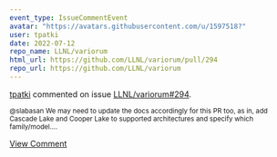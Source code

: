```yaml
---
event_type: IssueCommentEvent
avatar: "https://avatars.githubusercontent.com/u/1597518?"
user: tpatki
date: 2022-07-12
repo_name: LLNL/variorum
html_url: https://github.com/LLNL/variorum/pull/294
repo_url: https://github.com/LLNL/variorum
---
```


<a href='https://github.com/tpatki' target='_blank'>tpatki</a> commented on issue <a href='https://github.com/LLNL/variorum/pull/294' target='_blank'>LLNL/variorum#294</a>.

<small>@slabasan We may need to update the docs accordingly for this PR too, as in, add Cascade Lake and Cooper Lake to supported architectures and specify which family/model....</small>

<a href='https://github.com/LLNL/variorum/pull/294' target='_blank'>View Comment</a>